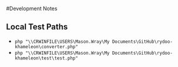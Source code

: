 #Development Notes

## Local Test Paths
- `php "\\CRWINFILE\USERS\Mason.Wray\My Documents\GitHub\rydoo-khameleon\converter.php"`
- `php "\\CRWINFILE\USERS\Mason.Wray\My Documents\GitHub\rydoo-khameleon\test\test.php"`